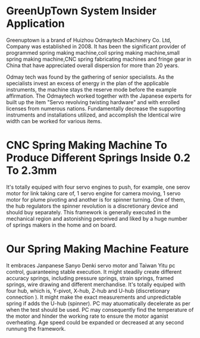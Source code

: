 # GreenUpTown System Insider Application

Greenuptown is a brand of Huizhou Odmaytech Machinery Co. Ltd, Company was established in 2008. It has been the significant provider of programmed spring making machine,coil spring making machine,small spring making machine,CNC spring fabricating machines and fringe gear in China that have appreciated overall dispersion for more than 20 years. 

Odmay tech was found by the gathering of senior specialists. As the specialists invest an excess of energy in the plan of the applicable instruments, the machine stays the reserve mode before the example affirmation. The Odmaytech worked together with the Japanese experts for built up the item "Servo revolving twisting hardware" and with enrolled licenses from numerous nations. Fundamentally decrease the supporting instruments and installations utilized, and accomplish the Identical wire width can be worked for various items. 

# CNC Spring Making Machine To Produce Different Springs Inside 0.2 To 2.3mm 

It's totally equiped with four servo engines to push, for example, one serov motor for link taking care of, 1 servo engine for camera moving, 1 servo motor for plume pivoting and another is for spinner turning. One of them, the hub regulators the spinner revolution is a discretionary device and should buy separately. This framework is generally executed in the mechanical region and astonishing perceived and liked by a huge number of springs makers in the home and on board. 

# Our Spring Making Machine Feature 

It embraces Janpanese Sanyo Denki servo motor and Taiwan Yitu pc control, guaranteeing stable execution. 
It might steadily create different accuracy springs, including pressure springs, strain springs, framed springs, wire drawing and different merchandise. 
It's totally equiped with four hub, which is, Y-pivot, X-hub, Z-hub and U-hub (discretionary connection ). It might make the exact measurements and unpredictable spring if adds the U-hub (spinner). 
PC may atuomatically decelerate as per when the test should be used. 
PC may consequently find the temperature of the motor and hinder the working rate to ensure the motor aganist overheating. 
Age speed could be expanded or decreased at any second runnung the framework.
